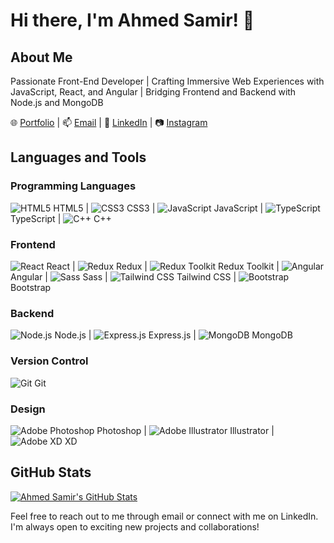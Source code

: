
# Hi there, I'm Ahmed Samir! 👋

## About Me

Passionate Front-End Developer | Crafting Immersive Web Experiences with JavaScript, React, and Angular | Bridging Frontend and Backend with Node.js and MongoDB

🌐 [Portfolio](https://yourportfolio.com) | 📫 [Email](mailto:youremail@gmail.com) | 💼 [LinkedIn](https://www.linkedin.com/in/yourlinkedin) | 📷 [Instagram](https://www.instagram.com/yourinstagram)

## Languages and Tools

### Programming Languages
![HTML5](https://img.icons8.com/color/48/000000/html-5.png) HTML5 | ![CSS3](https://img.icons8.com/color/48/000000/css3.png) CSS3 | ![JavaScript](https://img.icons8.com/color/48/000000/javascript.png) JavaScript | ![TypeScript](https://img.icons8.com/color/48/000000/typescript.png) TypeScript | ![C++](https://img.icons8.com/color/48/000000/c-plus-plus-logo.png) C++

### Frontend
![React](https://img.icons8.com/color/48/000000/react.png) React | ![Redux](https://img.icons8.com/color/48/000000/redux.png) Redux | ![Redux Toolkit](https://img.icons8.com/color/48/000000/redux.png) Redux Toolkit | ![Angular](https://img.icons8.com/color/48/000000/angularjs.png) Angular | ![Sass](https://img.icons8.com/color/48/000000/sass.png) Sass | ![Tailwind CSS](https://img.icons8.com/color/48/000000/tailwind-css.png) Tailwind CSS | ![Bootstrap](https://img.icons8.com/color/48/000000/bootstrap.png) Bootstrap

### Backend
![Node.js](https://img.icons8.com/color/48/000000/nodejs.png) Node.js | ![Express.js](https://img.icons8.com/color/48/000000/express.png) Express.js | ![MongoDB](https://img.icons8.com/color/48/000000/mongodb.png) MongoDB

### Version Control
![Git](https://img.icons8.com/color/48/000000/git.png) Git

### Design
![Adobe Photoshop](https://img.icons8.com/color/48/000000/adobe-photoshop.png) Photoshop | ![Adobe Illustrator](https://img.icons8.com/color/48/000000/adobe-illustrator.png) Illustrator | ![Adobe XD](https://img.icons8.com/color/48/000000/adobe-xd.png) XD

## GitHub Stats

[![Ahmed Samir's GitHub Stats](https://github-readme-stats.vercel.app/api?username=yourusername&show_icons=true&theme=dark)](https://github.com/yourusername)

Feel free to reach out to me through email or connect with me on LinkedIn. I'm always open to exciting new projects and collaborations!
